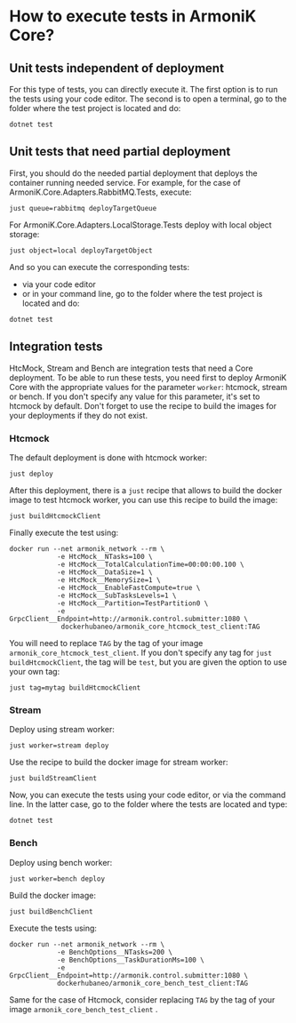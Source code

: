 
# How to execute tests in ArmoniK Core?

## Unit tests independent of deployment

For this type of tests, you can directly execute it. The first option is to run the tests using your code editor. The second is to open a terminal, go to the folder where the test project is located and do:

```shell
dotnet test
```

## Unit tests that need partial deployment

First, you should do the needed partial deployment that deploys the container running needed service.
For example, for the case of ArmoniK.Core.Adapters.RabbitMQ.Tests, execute:

```shell
just queue=rabbitmq deployTargetQueue
```

For ArmoniK.Core.Adapters.LocalStorage.Tests deploy with local object storage:

```shell
just object=local deployTargetObject
```

And so you can execute the corresponding tests:

- via your code editor
- or in your command line, go to the folder where the test project is located and do:

```shell
dotnet test
```

## Integration tests

HtcMock, Stream and Bench are integration tests that need a Core deployment. To be able to run these tests, you need first to deploy ArmoniK Core with the appropriate values for the parameter `worker`: htcmock, stream or bench. If you don't specify any value for this parameter, it's set to htcmock by default. Don't forget to use the recipe to build the images for your deployments if they do not exist.

### Htcmock

The default deployment is done with htcmock worker:

```shell
just deploy
```

After this deployment, there is a `just` recipe that allows to build the docker image to test htcmock worker, you can use this recipe to build the image:

```shell
just buildHtcmockClient
```

Finally execute the test using:

```shell
docker run --net armonik_network --rm \
            -e HtcMock__NTasks=100 \
            -e HtcMock__TotalCalculationTime=00:00:00.100 \
            -e HtcMock__DataSize=1 \
            -e HtcMock__MemorySize=1 \
      	    -e HtcMock__EnableFastCompute=true \
            -e HtcMock__SubTasksLevels=1 \
            -e HtcMock__Partition=TestPartition0 \
            -e GrpcClient__Endpoint=http://armonik.control.submitter:1080 \
             dockerhubaneo/armonik_core_htcmock_test_client:TAG

```
You will need to replace `TAG` by the tag of your image `armonik_core_htcmock_test_client`. If you don't specify any tag for `just buildHtcmockClient`, the tag will be `test`, but you are given the option to use your own tag:

```shell
just tag=mytag buildHtcmockClient
```

### Stream

Deploy using stream worker:

```shell
just worker=stream deploy
```

Use the recipe to build the docker image for stream worker:

```shell
just buildStreamClient
```

Now, you can execute the tests using your code editor, or via the command line. In the latter case, go to the folder where the tests are located and type:

```shell
dotnet test
```

### Bench

Deploy using bench worker:

```shell
just worker=bench deploy
```

Build the docker image:

```shell
just buildBenchClient
```

Execute the tests using:

```shell
docker run --net armonik_network --rm \
            -e BenchOptions__NTasks=200 \
            -e BenchOptions__TaskDurationMs=100 \
            -e GrpcClient__Endpoint=http://armonik.control.submitter:1080 \
            dockerhubaneo/armonik_core_bench_test_client:TAG
```

Same for the case of Htcmock, consider replacing `TAG` by the tag of your image `armonik_core_bench_test_client` .
